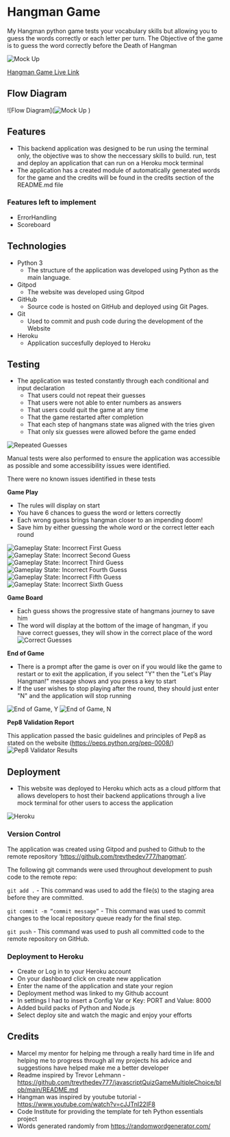 # Hangman Game

My Hangman python game tests your vocabulary skills but allowing you to guess the words correctly or each letter per turn. The Objective of the game is to guess the word correctly before the Death of Hangman

![Mock Up](https://github.com/trevthedev777/hangman/blob/main/assets/readme_imgs/13%20Live%20On%20Heroku.jpg?raw=true)

[Hangman Game Live Link](https://hangmanpythongame.herokuapp.com/)

## Flow Diagram

![Flow Diagram](![Mock Up](https://github.com/trevthedev777/hangman/blob/main/assets/readme_imgs/Flow%20Diagram.jpeg?raw=true)
)

## Features

- This backend application was designed to be run using the terminal only, the objective was to show the neccessary skills to build. run, test and deploy an application that can run on a Heroku mock terminal 
- The application has a created module of automatically generated words for the game and the credits will be found in the credits section of the README.md file
 

### Features left to implement
- ErrorHandling
- Scoreboard

## Technologies

- Python 3
  - The structure of the application was developed using Python as the main language.
- Gitpod
  - The website was developed using Gitpod
- GitHub
  - Source code is hosted on GitHub and deployed using Git Pages.
- Git
  - Used to commit and push code during the development of the Website
- Heroku
  - Application succesfully deployed to Heroku

## Testing

- The application was tested constantly through each conditional and input declaration
    - That users could not repeat their guesses
    - That users were not able to enter numbers as answers
    - That users could quit the game at any time
    - That the game restarted after completion
    - That each step of hangmans state was aligned with the tries given
    - That only six guesses were allowed before the game ended

![Repeated Guesses](https://github.com/trevthedev777/hangman/blob/main/assets/readme_imgs/03%20Repeated%20Guess.jpg?raw=true)

Manual tests were also performed to ensure the application was accessible as possible and some accessibility issues were identified.

There were no known issues identified in these tests

**Game Play**

* The rules will display on start
* You have 6 chances to guess the word or letters correctly
* Each wrong guess brings hangman closer to an impending doom!
* Save him by either guessing the whole word or the correct letter each round

![Gameplay State: Incorrect First Guess](https://github.com/trevthedev777/hangman/blob/main/assets/readme_imgs/02%20First%20Incorrect%20Guess.jpg?raw=true)
![Gameplay State: Incorrect Second Guess](https://github.com/trevthedev777/hangman/blob/main/assets/readme_imgs/04%20Second%20Incorrect%20Guess.jpg?raw=true)
![Gameplay State: Incorrect Third Guess](https://github.com/trevthedev777/hangman/blob/main/assets/readme_imgs/05%20Third%20Incorrect%20Guess.jpg?raw=true)
![Gameplay State: Incorrect Fourth Guess](https://github.com/trevthedev777/hangman/blob/main/assets/readme_imgs/06%20Fourth%20Incorrect%20Guess.jpg?raw=true)
![Gameplay State: Incorrect Fifth Guess](https://github.com/trevthedev777/hangman/blob/main/assets/readme_imgs/07%20Fifth%20Incorrect%20Guess.jpg?raw=true)
![Gameplay State: Incorrect Sixth Guess](https://github.com/trevthedev777/hangman/blob/main/assets/readme_imgs/08%20Sixth%20Incorrect%20Guess.jpg?raw=true)

**Game Board**

* Each guess shows the progressive state of hangmans journey to save him
* The word will display at the bottom of the image of hangman, if you have correct guesses, they will show in the correct place of the word
![Correct Guesses](https://github.com/trevthedev777/hangman/blob/main/assets/readme_imgs/12%20Correct%20Guess.jpg?raw=true)


**End of Game**

* There is a prompt after the game is over on if you would like the game to restart or to exit the application, if you select "Y" then the "Let's Play Hangman!" message shows and you press a key to start
* If the user wishes to stop playing after the round, they should just enter "N" and the application will stop running

![End of Game, Y](https://github.com/trevthedev777/hangman/blob/main/assets/readme_imgs/10%20Restart%20Game%20after%20end.jpg?raw=true)
![End of Game, N](https://github.com/trevthedev777/hangman/blob/main/assets/readme_imgs/11%20Exit%20app%20after%20end%20game.jpg?raw=true)


**Pep8 Validation Report**

This application passed the basic guidelines and principles of Pep8 as stated on the website (https://peps.python.org/pep-0008/)
![Pep8 Validator Results](https://github.com/trevthedev777/hangman/blob/main/assets/readme_imgs/09%20Pep8%20Validation.jpg?raw=true)

## Deployment

- This website was deployed to Heroku which acts as a cloud pltform that allows developers to host their backend applications through a live mock terminal for other users to access the application

![Heroku](https://github.com/trevthedev777/hangman/blob/main/assets/readme_imgs/13%20Live%20On%20Heroku.jpg?raw=true) 


### Version Control

The application was created using Gitpod and pushed to Github to the remote repository ‘https://github.com/trevthedev777/hangman’.

The following git commands were used throughout development to push code to the remote repo:

```git add .``` - This command was used to add the file(s) to the staging area before they are committed.

```git commit -m “commit message”``` - This command was used to commit changes to the local repository queue ready for the final step.

```git push``` - This command was used to push all committed code to the remote repository on GitHub.

### Deployment to Heroku

- Create or Log in to your Heroku account
- On your dashboard click on create new application
- Enter the name of the application and state your region
- Deployment method was linked to my Github account
- In settings I had to insert a Config Var or Key: PORT and Value: 8000
- Added build packs of Python and Node.js
- Select deploy site and watch the magic and enjoy your efforts

## Credits 

* Marcel my mentor for helping me through a really hard time in life and helping me to progress through all my projects
  his advice and suggestions have helped make me a better developer
* Readme inspired by Trevor Lehmann - https://github.com/trevthedev777/javascriptQuizGameMultipleChoice/blob/main/README.md
* Hangman was inspired by youtube tutorial - https://www.youtube.com/watch?v=cJJTnI22IF8
* Code Institute for providing the template for teh Python essentials project 
* Words generated randomly from https://randomwordgenerator.com/